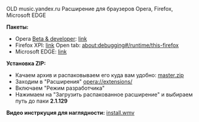 OLD music.yandex.ru
Расширение для браузеров Opera, Firefox, Microsoft EDGE

**Пакеты:**
* Opera [Beta & developer](https://www.opera.com/ru/computer/beta): [link](https://addons.opera.com/ru/extensions/details/yandex-music-fisher-mod/)
* Firefox XPI: [link](https://github.com/vectorserver/yandex_music_fisher_mod/raw/master/2.1.150%20_moz.xpi)
Open tab: [about:debugging#/runtime/this-firefox](about:debugging#/runtime/this-firefox "about:debugging#/runtime/this-firefox")
* Microsoft EDGE: [link](https://microsoftedge.microsoft.com/addons/detail/yandex-music-fisher-vecto/hpikmohamcoejcfekplfhfodcifbammm)



**Установка ZIP:**
* Качаем архив и распаковываем его куда вам удобно: [master.zip](https://github.com/vectorserver/yandex_music_fisher_mod/archive/master.zip)
* Заходим в "Расширения" [opera://extensions/](opera://extensions/)
* Включаем "Режим разработчика"
* Нажимаем на "Загрузить распакованное расширение" и выбираем путь до паки **2.1.129**
  
**Видео инстркуция для наглядности:** [install.wmv](https://github.com/vectorserver/yandex_music_fisher_mod/raw/master/install.wmv)

